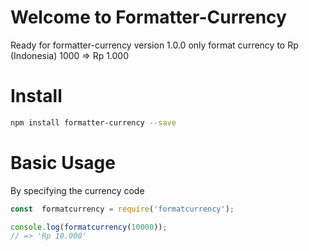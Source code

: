 # Welcome to Formatter-Currency

Ready for formatter-currency
version 1.0.0 only format currency to Rp (Indonesia)
1000 => Rp 1.000

Install
=

```bash
npm install formatter-currency --save
```

Basic Usage
=

By specifying the currency code

```js
const  formatcurrency = require('formatcurrency');

console.log(formatcurrency(10000));
// => 'Rp 10.000'

```
